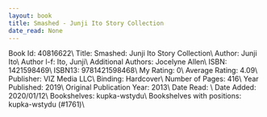 ```yaml
---
layout: book
title: Smashed - Junji Ito Story Collection
date_read: None
---
```


Book Id: 40816622\ 
Title: Smashed: Junji Ito Story Collection\ 
Author: Junji Ito\ 
Author l-f: Ito, Junji\ 
Additional Authors: Jocelyne Allen\ 
ISBN: 1421598469\ 
ISBN13: 9781421598468\ 
My Rating: 0\ 
Average Rating: 4.09\ 
Publisher: VIZ Media LLC\ 
Binding: Hardcover\ 
Number of Pages: 416\ 
Year Published: 2019\ 
Original Publication Year: 2013\ 
Date Read: \ 
Date Added: 2020/01/12\ 
Bookshelves: kupka-wstydu\ 
Bookshelves with positions: kupka-wstydu (#1761)\ 

